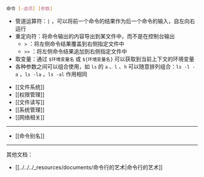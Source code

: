 ```bash
命令 [-选项] [参数]
```

* 管道运算符：`|` ，可以将前一个命令的结果作为后一个命令的输入，自左向右运行
* 重定向符：将命令输出的内容导出到某文件中，而不是在控制台输出
    *  `>` ：将左侧命令结果覆盖到右侧指定文件中
    *  `>>` ：将左侧命令结果追加到右侧指定文件中
* 取变量：通过 `$环境变量名`  或 `${环境变量名}`  可以获取到当前上下文的环境变量
* 各种参数之间可以组合使用，如 `ls`  的 `a` 、`l` 、`h`  可以随意排列组合：`ls -l -a` ，`ls -la` ，`ls -al`  作用相同

- [[文件系统]]
- [[权限管理]]
- [[文件读写]]
- [[系统管理]]
- [[网络相关]]
---

- [[命令别名]]

---

其他文档：
- [[../../../_resources/documents/命令行的艺术|命令行的艺术]]